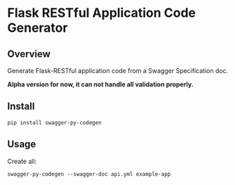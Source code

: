 # Flask RESTful Application Code Generator


## Overview

Generate Flask-RESTful application code from a Swagger Specification doc.

**Alpha version for now, it can not handle all validation properly.**


## Install

```
pip install swagger-py-codegen
```

## Usage

Create all:

```
swagger-py-codegen --swagger-doc api.yml example-app
```

